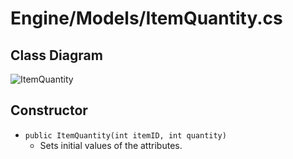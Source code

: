 # Engine/Models/ItemQuantity.cs

## Class Diagram
![ItemQuantity](https://user-images.githubusercontent.com/115721045/201147128-710bb296-fecf-4e8d-871f-dcda0ea9a395.svg)

## Constructor
- `public ItemQuantity(int itemID, int quantity)`
   - Sets initial values of the attributes.
